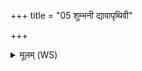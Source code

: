 +++
title = "05 शुम्भनी द्यावापृथिवी"

+++
<details><summary>मूलम् (WS)</summary>

शुम्भनी द्यावापृथिवी अन्तिशुम्ने महिव्रते ।  
आपः सप्त स्रवन्तीस्ता नो मुञ्चन्त्वंहसः ॥ ॥ ५ ॥
</details>